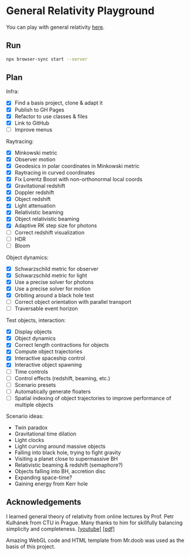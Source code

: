 # General Relativity Playground

You can play with general relativity [here](https://potocpav.github.io/general-relativity/).

## Run

```sh
npx browser-sync start --server
```

## Plan

Infra:

- [x] Find a basis project, clone & adapt it
- [x] Publish to GH Pages
- [x] Refactor to use classes & files
- [x] Link to GitHub
- [ ] Improve menus

Raytracing:

- [x] Minkowski metric
- [x] Observer motion
- [x] Geodesics in polar coordinates in Minkowski metric
- [x] Raytracing in curved coordinates
- [x] Fix Lorentz Boost with non-orthonormal local coords
- [x] Gravitational redshift
- [x] Doppler redshift
- [x] Object redshift
- [x] Light attenuation
- [x] Relativistic beaming
- [x] Object relativistic beaming
- [x] Adaptive RK step size for photons
- [ ] Correct redshift visualization
- [ ] HDR
- [ ] Bloom

Object dynamics:

- [x] Schwarzschild metric for observer
- [x] Schwarzschild metric for light
- [x] Use a precise solver for photons
- [x] Use a precise solver for motion
- [x] Orbiting around a black hole test
- [ ] Correct object orientation with parallel transport
- [ ] Traversable event horizon

Test objects, interaction:

- [x] Display objects
- [x] Object dynamics
- [x] Correct length contractions for objects
- [x] Compute object trajectories
- [x] Interactive spaceship control
- [x] Interactive object spawning
- [ ] Time controls
- [ ] Control effects (redshift, beaming, etc.)
- [ ] Scenario presets
- [ ] Automatically generate floaters
- [ ] Spatial indexing of object trajectories to improve performance of multiple objects

Scenario ideas:

- Twin paradox
- Gravitational time dilation
- Light clocks
- Light curving around massive objects
- Falling into black hole, trying to fight gravity
- Visiting a planet close to supermassive BH
- Relativistic beaming & redshift (semaphore?)
- Objects falling into BH, accretion disc
- Expanding space-time?
- Gaining energy from Kerr hole

## Acknowledgements

I learned general theory of relativity from online lectures by Prof. Petr Kulhánek from CTU in Prague. Many thanks to him for skillfully balancing simplicity and completeness. [[youtube]](https://www.youtube.com/playlist?list=PLYYRBJzen2aCH6Mipd2zGG01MRVQZQ_V2) [[pdf]](http://www.aldebaran.cz/studium/otr.pdf)

Amazing WebGL code and HTML template from Mr.doob was used as the basis of this project.
